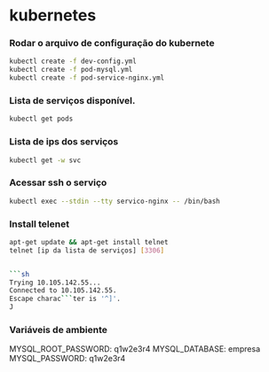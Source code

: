 # kubernetes

### Rodar o arquivo de configuração do kubernete

```sh
kubectl create -f dev-config.yml
kubectl create -f pod-mysql.yml
kubectl create -f pod-service-nginx.yml
```
### Lista de serviços disponível.

```sh
kubectl get pods
```
### Lista de ips dos serviços 

```sh
kubectl get -w svc 
```
### Acessar ssh o serviço

```sh
kubectl exec --stdin --tty servico-nginx -- /bin/bash
```
### Install telenet

```sh
apt-get update && apt-get install telnet
telnet [ip da lista de serviços] [3306]


```sh
Trying 10.105.142.55...
Connected to 10.105.142.55.
Escape charac```ter is '^]'.
J
```

### Variáveis de ambiente

MYSQL_ROOT_PASSWORD: q1w2e3r4
MYSQL_DATABASE: empresa
MYSQL_PASSWORD: q1w2e3r4
